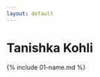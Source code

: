 ```yaml
---
layout: default
---
```

# Tanishka Kohli
<!--
# This is an <h1> header, which is the largest
## This is an <h2> header
###### This is an <h6> header, which is the smallest-->

{% include 01-name.md %}

